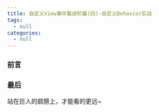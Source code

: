 ```yaml
---
title: 自定义View事件篇进阶篇(四)-自定义Behavior实战
tags:
  - null
categories:
  - null
---
```


### 前言


### 最后

站在巨人的肩膀上，才能看的更远~